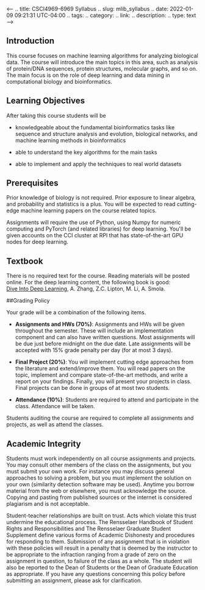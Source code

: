 <--
.. title: CSCI4969-6969 Syllabus 
.. slug: mlib_syllabus
.. date: 2022-01-09 09:21:31 UTC-04:00
.. tags: 
.. category: 
.. link: 
.. description: 
.. type: text
-->

## Introduction

This course focuses on machine learning algorithms for analyzing
biological data. The course will introduce the main topics in this area,
such as analysis of protein/DNA sequences, protein structures, molecular graphs, 
and so on. The main focus is on the role of deep learning and data
mining in computational biology and bioinformatics.

## Learning Objectives

After taking this course students will be

* knowledgeable about the fundamental bioinformatics tasks like sequence
  and structure analysis and evolution, biological networks, and machine
  learning methods in bioinformatics

* able to understand the key algorithms for the main tasks

* able to implement and apply the techniques to real world datasets

## Prerequisites

Prior knowledge of biology is not required. Prior exposure to linear
algebra, and probability and statistics is a plus. You will be expected
to read cutting-edge machine learning papers on the course related
topics.

Assignments will require the use of Python, using Numpy for numeric
computing and PyTorch (and related libraries) for deep learning. You'll be
given accounts on the CCI cluster at RPI that has state-of-the-art GPU nodes
for deep learning.

## Textbook

There is no required text for the course. Reading materials will be posted online.
For the deep learning content, the following book is good:  
[Dive Into Deep Learning](https://d2l.ai/), A. Zhang, Z.C. Lipton, M. Li, A.
Smola.

##Grading Policy

Your grade will be a combination of the following items. 

* **Assignments and HWs (70%)**: Assignments and HWs will be given
  throughout the semester. These will include an implementation component
  and can also have written questions. Most assignments will be due just
  before midnight on the due date. Late assignments will be accepted with
  15% grade penalty per day (for at most 3 days).

* **Final Project (20%)**: You will implement cutting edge approaches
  from the literature and extend/improve them. You will read papers on
  the topic, implement and compare state-of-the-art methods, and write a
  report on your findings. Finally, you will present your projects in
  class. Final projects can be done in groups of at most two students.

* **Attendance (10%)**: Students are required to attend and participate
  in the class. Attendance will be taken. 

Students auditing the course are required to complete all assignments and
projects, as well as attend the classes.

## Academic Integrity

Students must work independently on all course assignments and projects. You
may consult other members of the class on the assignments, but you must
submit your own work. For instance you may discuss general approaches to
solving a problem, but you must implement the solution on your own
(similarity detection software may be used). Anytime you borrow material
from the web or elsewhere, you must acknowledge the source. Copying and
pasting from published sources or the internet is considered plagiarism and
is not acceptable.

Student-teacher relationships are built on trust. Acts which violate this
trust undermine the educational process. The Rensselaer Handbook of Student
Rights and Responsibilities and The Rensselaer Graduate Student Supplement
define various forms of Academic Dishonesty and procedures for responding to
them. Submission of any assignment that is in violation with these policies
will result in a penalty that is deemed by the instructor to be appropriate
to the infraction ranging from a grade of zero on the assignment in
question, to failure of the class as a whole. The student will also be
reported to the Dean of Students or the Dean of Graduate Education as
appropriate. If you have any questions concerning this policy before
submitting an assignment, please ask for clarification.
